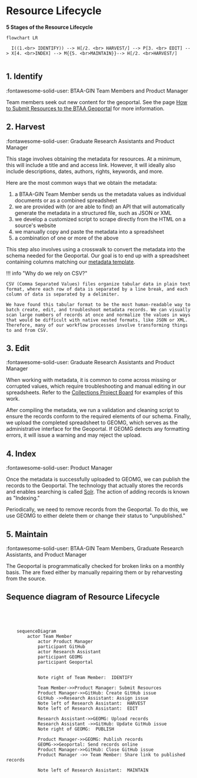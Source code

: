 # Resource Lifecycle

**5 Stages of the Resource Lifecycle**

``` mermaid
flowchart LR
  
  I((1.<br> IDENTIFY)) --> H[/2. <br> HARVEST/] --> P[3. <br> EDIT] --> X[4. <br>INDEX] --> M{{5. <br>MAINTAIN}}--> H[/2. <br>HARVEST/]
   
```

## 1. Identify

:fontawesome-solid-user: BTAA-GIN Team Members and Product Manager 

Team members seek out new content for the geoportal. See the page [How to Submit Resources to the BTAA Geoportal](submit-resources.md) for more information.

## 2. Harvest

:fontawesome-solid-user: Graduate Research Assistants and Product Manager 

This stage involves obtaining the metadata for resources.  At a minimum, this will include a title and and access link. However, it will ideally also include descriptions, dates, authors, rights, keywords, and more. 

Here are the most common ways that we obtain the metadata:

1. a BTAA-GIN Team Member sends us the metadata values as individual documents or as a combined spreadsheet
2. we are provided with (or are able to find) an API that will automatically generate the metadata in a structured file, such as JSON or XML
3. we develop a customized script to scrape directly from the HTML on a source's website
4. we manually copy and paste the metadata into a spreadsheet
5. a combination of one or more of the above

This step also involves using a crosswalk to convert the metadata into the schema needed for the Geoportal. Our goal is to end up with a spreadsheet containing columns matching our [metadata template](https://z.umn.edu/b1g-template).

!!! info "Why do we rely on CSV?"

	CSV (Comma Separated Values) files organize tabular data in plain text format, where each row of data is separated by a line break, and each column of data is separated by a delimiter.
	
	We have found this tabular format to be the most human-readable way to batch create, edit, and troubleshoot metadata records. We can visually scan large numbers of records at once and normalize the values in ways that would be difficult with native nested formats, like JSON or XML. Therefore, many of our workflow processes involve transforming things to and from CSV.

## 3. Edit

:fontawesome-solid-user: Graduate Research Assistants and Product Manager 

When working with metadata, it is common to come across missing or corrupted values, which require troubleshooting and manual editing in our spreadsheets. Refer to the [Collections Project Board](https://github.com/orgs/geobtaa/projects/4) for examples of this work.

After compiling the metadata, we run a validation and cleaning script to ensure the records conform to the required elements of our schema. Finally, we upload the completed spreadsheet to GEOMG, which serves as the administrative interface for the Geoportal. If GEOMG detects any formatting errors, it will issue a warning and may reject the upload.

## 4. Index

:fontawesome-solid-user: Product Manager 

Once the metadata is successfully uploaded to GEOMG, we can publish the records to the Geoportal. The technology that actually stores the records and enables searching is called [Solr](https://solr.apache.org). The action of adding records is known as "Indexing."

Periodically, we need to remove records from the Geoportal. To do this, we use GEOMG to either delete them or change their status to "unpublished."

## 5. Maintain

:fontawesome-solid-user: BTAA-GIN Team Members, Graduate Research Assistants, and Product Manager 

The Geoportal is programmatically checked for broken links on a monthly basis. The are fixed either by manually repairing them or by reharvesting from the source.


##  Sequence diagram of Resource Lifecycle

``` mermaid

	
	

	sequenceDiagram
   		actor Team Member
    		actor Product Manager
    		participant GitHub
    		actor Research Assistant
    		participant GEOMG
    		participant Geoportal	
    			
    		
    		Note right of Team Member:  IDENTIFY
    		 
    		Team Member->>Product Manager: Submit Resources
    		Product Manager->>GitHub: Create GitHub issue
    		GitHub ->>Research Assistant: Assign issue
    		Note left of Research Assistant:  HARVEST
    		Note left of Research Assistant:  EDIT 
    		
    		Research Assistant->>GEOMG: Upload records
    		Research Assistant ->>GitHub: Update GitHub issue
    		Note right of GEOMG:  PUBLISH 
    		
    		Product Manager->>GEOMG: Publish records
    		GEOMG->>Geoportal: Send records online 
    		Product Manager->>GitHub: Close GitHub issue
    		Product Manager ->> Team Member: Share link to published records
    		
    		Note left of Research Assistant:  MAINTAIN 
    		
```

